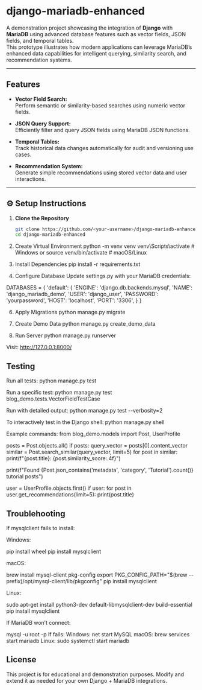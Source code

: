 # django-mariadb-enhanced

A demonstration project showcasing the integration of **Django** with **MariaDB** using advanced database features such as vector fields, JSON fields, and temporal tables.  
This prototype illustrates how modern applications can leverage MariaDB’s enhanced data capabilities for intelligent querying, similarity search, and recommendation systems.

---

## Features

- **Vector Field Search:**  
  Perform semantic or similarity-based searches using numeric vector fields.

- **JSON Query Support:**  
  Efficiently filter and query JSON fields using MariaDB JSON functions.

- **Temporal Tables:**  
  Track historical data changes automatically for audit and versioning use cases.

- **Recommendation System:**  
  Generate simple recommendations using stored vector data and user interactions.

---

## ⚙️ Setup Instructions

1. **Clone the Repository**
   ```bash
   git clone https://github.com/<your-username>/django-mariadb-enhanced.git
   cd django-mariadb-enhanced


2. Create Virtual Environment
python -m venv venv
venv\Scripts\activate    # Windows
or
source venv/bin/activate # macOS/Linux


3. Install Dependencies
pip install -r requirements.txt


4. Configure Database
Update settings.py with your MariaDB credentials:

DATABASES = {
    'default': {
        'ENGINE': 'django.db.backends.mysql',
        'NAME': 'django_mariadb_demo',
        'USER': 'django_user',
        'PASSWORD': 'yourpassword',
        'HOST': 'localhost',
        'PORT': '3306',
    }
}


6. Apply Migrations
python manage.py migrate


7. Create Demo Data
python manage.py create_demo_data


8. Run Server
python manage.py runserver


Visit: http://127.0.0.1:8000/

## Testing

Run all tests:
python manage.py test


Run a specific test:
python manage.py test blog_demo.tests.VectorFieldTestCase


Run with detailed output:
python manage.py test --verbosity=2


To interactively test in the Django shell:
python manage.py shell



Example commands:
from blog_demo.models import Post, UserProfile

posts = Post.objects.all()
if posts:
    query_vector = posts[0].content_vector
    similar = Post.search_similar(query_vector, limit=5)
    for post in similar:
        print(f"{post.title}: {post.similarity_score:.4f}")

print(f"Found {Post.json_contains('metadata', 'category', 'Tutorial').count()} tutorial posts")

user = UserProfile.objects.first()
if user:
    for post in user.get_recommendations(limit=5):
        print(post.title)




## Troublehooting

If mysqlclient fails to install:

Windows:

pip install wheel
pip install mysqlclient


macOS:

brew install mysql-client pkg-config
export PKG_CONFIG_PATH="$(brew --prefix)/opt/mysql-client/lib/pkgconfig"
pip install mysqlclient


Linux:

sudo apt-get install python3-dev default-libmysqlclient-dev build-essential
pip install mysqlclient


If MariaDB won’t connect:

mysql -u root -p
If fails:
Windows: net start MySQL
macOS: brew services start mariadb
Linux: sudo systemctl start mariadb






## License

This project is for educational and demonstration purposes.
Modify and extend it as needed for your own Django + MariaDB integrations.
